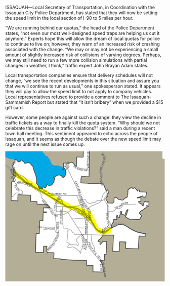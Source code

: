 ISSAQUAH—Local Secretary of Transportation, in Coordination with the Issaquah City Police Department, has stated that they will now be setting the speed limit in the local section of I-90 to 5 miles per hour.

“We are running behind our quotas,” the head of the Police Department states, “not even our most well-designed speed traps are helping us cut it anymore.” Experts hope this will allow the dream of local quotas for police to continue to live on; however, they warn of an increased risk of crashing associated with the change. “We may or may not be experiencing a small amount of slightly increased risk of collisions of varying degrees. Perhaps, we may still need to run a few more collision simulations with partial changes in weather, I think,” traffic expert John Brayan Adam states.

Local transportation companies ensure that delivery schedules will not change, “we see the recent developments in this situation and assure you that we will continue to run as usual,” one spokesperson stated. It appears they will pay to allow the speed limit to not apply to company vehicles. Local representatives refused to provide a comment to The Issaquah-Sammamish Report but stated that “it isn’t bribery” when we provided a $15 gift card.

However, some people are against such a change: they view the decline in traffic tickets as a way to finally kill the quota system. “Why should we not celebrate this decrease in traffic violations?” said a man during a recent town hall meeting. This sentiment appeared to echo across the people of Issaquah, and it seems as though the debate over the new speed limit may rage on until the next issue comes up.

![Map with the section of I-90 with reduced speed limit highlighted](/article_images/i90-speed-limit/map.png)
